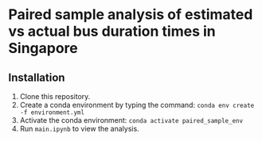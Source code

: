 # Paired sample analysis of estimated vs actual bus duration times in Singapore

## Installation
1. Clone this repository.
2. Create a conda environment by typing the command: `conda env create -f environment.yml`
3. Activate the conda environment: `conda activate paired_sample_env`
4. Run `main.ipynb` to view the analysis.
